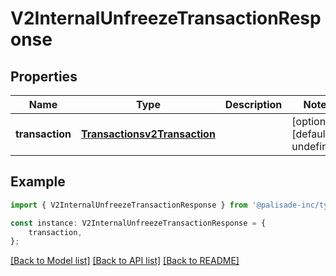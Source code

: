 # V2InternalUnfreezeTransactionResponse


## Properties

Name | Type | Description | Notes
------------ | ------------- | ------------- | -------------
**transaction** | [**Transactionsv2Transaction**](Transactionsv2Transaction.md) |  | [optional] [default to undefined]

## Example

```typescript
import { V2InternalUnfreezeTransactionResponse } from '@palisade-inc/typescript-sdk';

const instance: V2InternalUnfreezeTransactionResponse = {
    transaction,
};
```

[[Back to Model list]](../README.md#documentation-for-models) [[Back to API list]](../README.md#documentation-for-api-endpoints) [[Back to README]](../README.md)
